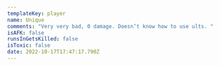 ```yaml
---
templateKey: player
name: Unique
comments: "Very very bad, 0 damage. Doesn’t know how to use ults. "
isAFK: false
runsInGetsKilled: false
isToxic: false
date: 2022-10-17T17:47:17.790Z
---
```


